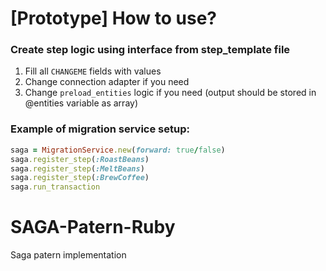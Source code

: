 # [Prototype] How to use?

### Create step logic using interface from step_template file
1. Fill all `CHANGEME` fields with values
2. Change connection adapter if you need
3. Change `preload_entities` logic if you need (output should be stored in @entities variable as array)

### Example of migration service setup:
```ruby
saga = MigrationService.new(forward: true/false)
saga.register_step(:RoastBeans)
saga.register_step(:MeltBeans)
saga.register_step(:BrewCoffee)
saga.run_transaction
```
# SAGA-Patern-Ruby
Saga patern implementation
